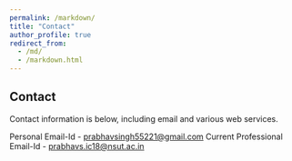 ```yaml
---
permalink: /markdown/
title: "Contact"
author_profile: true
redirect_from: 
  - /md/
  - /markdown.html
---
```


## Contact

Contact information is below, including email and various web services.

Personal Email-Id - prabhavsingh55221@gmail.com
Current Professional Email-Id - prabhavs.ic18@nsut.ac.in
